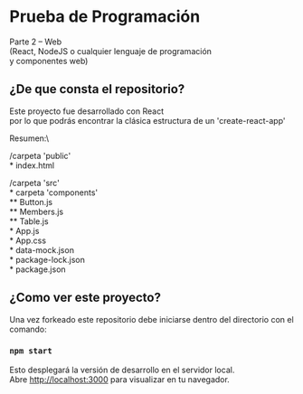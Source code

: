 # Prueba de Programación

Parte 2 – Web\
(React, NodeJS o cualquier lenguaje de programación\
y componentes web)

## ¿De que consta el repositorio?

Este proyecto fue desarrollado con React\
por lo que podrás encontrar la clásica estructura de un 'create-react-app'
 
Resumen:\

  /carpeta 'public'\
    * index.html

  /carpeta 'src'\
    * carpeta 'components'\
      ** Button.js\
      ** Members.js\
      ** Table.js\
    * App.js\
    * App.css\
    * data-mock.json\
    * package-lock.json\
    * package.json

## ¿Como ver este proyecto?

Una vez forkeado este repositorio debe iniciarse dentro del directorio con el comando:
### `npm start`
Esto desplegará la versión de desarrollo en el servidor local.\
Abre [http://localhost:3000](http://localhost:3000) para visualizar en tu navegador.